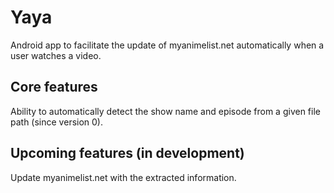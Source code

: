 Yaya
====

Android app to facilitate the update of myanimelist.net automatically when a user watches a video.

Core features
----
Ability to automatically detect the show name and episode from a given file path (since version 0).

Upcoming features (in development)
----
Update myanimelist.net with the extracted information.
